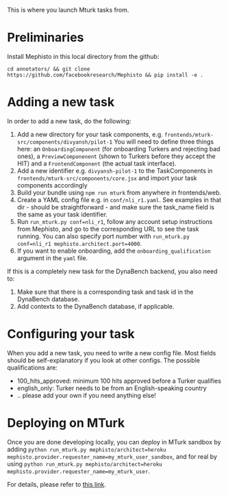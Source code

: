 This is where you launch Mturk tasks from.

# Preliminaries

Install Mephisto in this local directory from the github:

`cd annotators/ && git clone https://github.com/facebookresearch/Mephisto && pip install -e .`

# Adding a new task

In order to add a new task, do the following:

1. Add a new directory for your task components, e.g.
   `frontends/mturk-src/components/divyansh/pilot-1`
   You will need to define three things here: an `OnboardingComponent` (for onboarding Turkers and rejecting bad ones), a `PreviewComponenent` (shown to Turkers before they accept the HIT) and a `FrontendComponent` (the actual task interface).
2. Add a new identifier e.g. `divyansh-pilot-1` to the TaskComponents in
   `frontends/mturk-src/components/core.jsx` and import your task components accordingly
3. Build your bundle using `npm run mturk` from anywhere in frontends/web.
3. Create a YAML config file e.g. in `conf/nli_r1.yaml`. See examples in that dir - should be straightforward - and make sure the task_name field is the same as your task identifier.
4. Run `run_mturk.py conf=nli_r1`, follow any account setup instructions from Mephisto, and go to the corresponding URL to see the task running. You can also specify port number with `run_mturk.py conf=nli_r1 mephisto.architect.port=4000`.
5. If you want to enable onboarding, add the `onboarding_qualification` argument in the `yaml` file.

If this is a completely new task for the DynaBench backend, you also need to:

1. Make sure that there is a corresponding task and task id in the DynaBench database.
2. Add contexts to the DynaBench database, if applicable.

# Configuring your task

When you add a new task, you need to write a new config file. Most fields should be self-explanatory if you look at other configs. The possible qualifications are:
 * 100_hits_approved: minimum 100 hits approved before a Turker qualifies
 * english_only: Turker needs to be from an English-speaking country
 * .. please add your own if you need anything else!

# Deploying on MTurk

Once you are done developing locally, you can deploy in MTurk sandbox by adding `python run_mturk.py mephisto/architect=heroku mephisto.provider.requester_name=my_mturk_user_sandbox`,
and for real by using `python run_mturk.py mephisto/architect=heroku mephisto.provider.requester_name=my_mturk_user`.

For details, please refer to [this link](https://github.com/facebookresearch/mephisto/blob/master/docs/quickstart.md).
